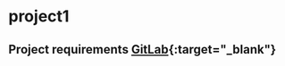# project1

## Project requirements [GitLab](https://gt.bootcampcontent.com/GT-Coding-Boot-Camp/gt-ge-data-pt-03-2020-e-c/blob/master/07-Project-1/1/data-07-1-projects-collaboration-with-git.pdf){:target="_blank"}
